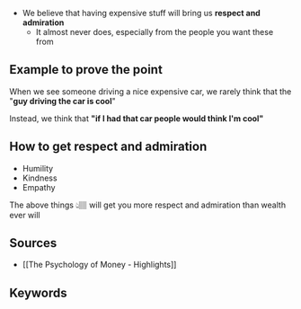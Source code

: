 - We believe that having expensive stuff will bring us **respect and admiration**
	- It almost never does, especially from the people you want these from

## Example to prove the point
When we see someone driving a nice expensive car, we rarely think that the "**guy driving the car is cool**"

Instead, we think that **"if I had that car people would think I'm cool"**

## How to get respect and admiration
- Humility
- Kindness
- Empathy

The above things 👆🏽 will get you more respect and admiration than wealth ever will

## Sources
- [[The Psychology of Money - Highlights]]
## Keywords
